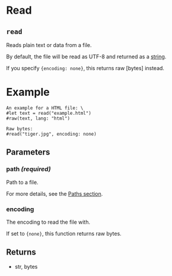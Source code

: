 # Read

## `read`

Reads plain text or data from a file.

By default, the file will be read as UTF-8 and returned as a [string]($str).

If you specify `{encoding: none}`, this returns raw [bytes] instead.

# Example
```example
An example for a HTML file: \
#let text = read("example.html")
#raw(text, lang: "html")

Raw bytes:
#read("tiger.jpg", encoding: none)
```

## Parameters

### path *(required)*

Path to a file.

For more details, see the [Paths section]($syntax/#paths).

### encoding 

The encoding to read the file with.

If set to `{none}`, this function returns raw bytes.

## Returns

- str, bytes

